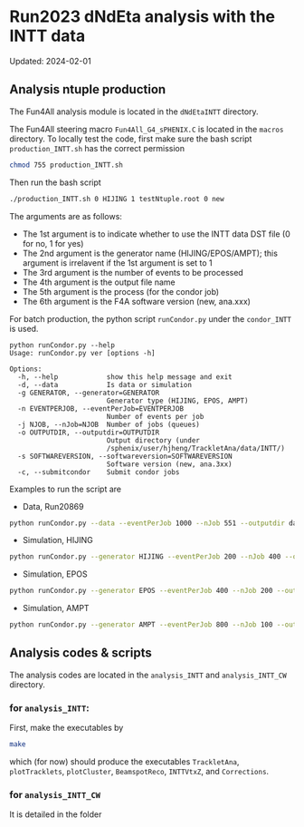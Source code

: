 # Run2023 dNdEta analysis with the INTT data
Updated: 2024-02-01

## Analysis ntuple production
The Fun4All analysis module is located in the `dNdEtaINTT` directory.  

The Fun4All steering macro `Fun4All_G4_sPHENIX.C` is located in the `macros` directory. To locally test the code, first make sure the bash script `production_INTT.sh` has the correct permission
```bash
chmod 755 production_INTT.sh
```
Then run the bash script 
```bash
./production_INTT.sh 0 HIJING 1 testNtuple.root 0 new
```
The arguments are as follows:
- The 1st argument is to indicate whether to use the INTT data DST file (0 for no, 1 for yes)
- The 2nd argument is the generator name (HIJING/EPOS/AMPT); this argument is irrelavent if the 1st argument is set to 1
- The 3rd argument is the number of events to be processed
- The 4th argument is the output file name
- The 5th argument is the process (for the condor job)
- The 6th argument is the F4A software version (new, ana.xxx)

For batch production, the python script `runCondor.py` under the `condor_INTT` is used. 
```
python runCondor.py --help
Usage: runCondor.py ver [options -h]

Options:
  -h, --help            show this help message and exit
  -d, --data            Is data or simulation
  -g GENERATOR, --generator=GENERATOR
                        Generator type (HIJING, EPOS, AMPT)
  -n EVENTPERJOB, --eventPerJob=EVENTPERJOB
                        Number of events per job
  -j NJOB, --nJob=NJOB  Number of jobs (queues)
  -o OUTPUTDIR, --outputdir=OUTPUTDIR
                        Output directory (under
                        /sphenix/user/hjheng/TrackletAna/data/INTT/)
  -s SOFTWAREVERSION, --softwareversion=SOFTWAREVERSION
                        Software version (new, ana.3xx)
  -c, --submitcondor    Submit condor jobs
```
Examples to run the script are
- Data, Run20869
```bash
python runCondor.py --data --eventPerJob 1000 --nJob 551 --outputdir data_Run20869 --softwareversion ana.382 --submitcondor
```
- Simulation, HIJING
```bash
python runCondor.py --generator HIJING --eventPerJob 200 --nJob 400 --outputdir HIJING_ana398_xvtx-0p04cm_yvtx0p24cm_zvtx-20cm_dummyAlignParams --softwareversion ana.398 --submitcondor
```
- Simulation, EPOS
```bash
python runCondor.py --generator EPOS --eventPerJob 400 --nJob 200 --outputdir EPOS_ana399_xvtx-0p04cm_yvtx0p24cm_zvtx-20cm_dummyAlignParams --softwareversion ana.399  --submitcondor
```
- Simulation, AMPT
```bash
python runCondor.py --generator AMPT --eventPerJob 800 --nJob 100 --outputdir AMPT_ana400_xvtx-0p04cm_yvtx0p24cm_zvtx-20cm_dummyAlignParams --softwareversion ana.400 --submitcondor
```

## Analysis codes & scripts
The analysis codes are located in the `analysis_INTT` and `analysis_INTT_CW` directory.

### for `analysis_INTT`:
First, make the executables by
```bash
make
```
which (for now) should produce the executables `TrackletAna`, `plotTracklets`, `plotCluster`, `BeamspotReco`, `INTTVtxZ`, and `Corrections`. 

### for `analysis_INTT_CW`
It is detailed in the folder



